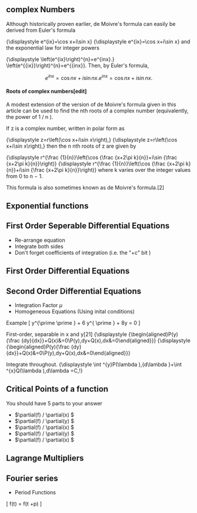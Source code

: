 

## complex Numbers

Although historically proven earlier, de Moivre's formula can easily be derived from Euler's formula

{\displaystyle e^{ix}=\cos x+i\sin x} {\displaystyle e^{ix}=\cos x+i\sin x}
and the exponential law for integer powers

{\displaystyle \left(e^{ix}\right)^{n}=e^{inx}.} \left(e^{{ix}}\right)^{n}=e^{{inx}}.
Then, by Euler's formula,

$${\displaystyle e^{inx}=\cos nx+i\sin nx.} {\displaystyle e^{inx}=\cos nx+i\sin nx.}$$

#### Roots of complex numbers[edit]
A modest extension of the version of de Moivre's formula given in this article can be used to find the nth roots of a complex number (equivalently, the power of 
1
/
n
).

If z is a complex number, written in polar form as

{\displaystyle z=r\left(\cos x+i\sin x\right),} {\displaystyle z=r\left(\cos x+i\sin x\right),}
then the n nth roots of z are given by

{\displaystyle r^{\frac {1}{n}}\left(\cos {\frac {x+2\pi k}{n}}+i\sin {\frac {x+2\pi k}{n}}\right)} {\displaystyle r^{\frac {1}{n}}\left(\cos {\frac {x+2\pi k}{n}}+i\sin {\frac {x+2\pi k}{n}}\right)}
where k varies over the integer values from 0 to n − 1.

This formula is also sometimes known as de Moivre's formula.[2]

## Exponential functions

## First Order Seperable Differential Equations

 * Re-arrange equation 
 * Integrate both sides
 * Don't forget coefficients of integration (i.e. the "+c" bit )



## First Order Differential Equations


## Second Order Differential Equations


 * Integration Factor $\mu$
 * Homogeneous Equations (Using inital conditions)

Example 
\[ y^{\prime \prime } + 6 y^{ \prime }  + 8y = 0 \]


First-order, separable in x and y[21]
{\displaystyle {\begin{aligned}P(y){\frac {dy}{dx}}+Q(x)&=0\\P(y)\,dy+Q(x)\,dx&=0\end{aligned}}} {\displaystyle {\begin{aligned}P(y){\frac {dy}{dx}}+Q(x)&=0\\P(y)\,dy+Q(x)\,dx&=0\end{aligned}}}

Integrate throughout.	{\displaystyle \int ^{y}P(\lambda )\,{d\lambda }+\int ^{x}Q(\lambda )\,d\lambda =C\,\!}


## Critical Points of a function

You should have 5 parts to your answer

- $\partial(f) / \partial(x) $
- $\partial(f) / \partial(y) $
- $\partial(f) / \partial(x) $
- $\partial(f) / \partial(y) $
- $\partial(f) / \partial(x) $

## Lagrange Multipliers

## Fourier series

 * Period Functions

\[ f(t) = f(t +p) \]

